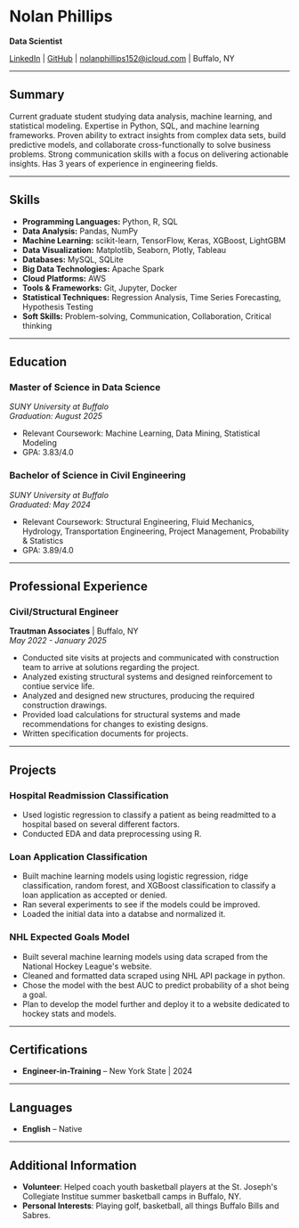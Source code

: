 # Nolan Phillips
**Data Scientist**

[LinkedIn](www.linkedin.com/in/nolan-phillips-e-i-t-195251275) | [GitHub](https://github.com/nolantphillips) | nolanphillips152@icloud.com | Buffalo, NY

---

## Summary
Current graduate student studying data analysis, machine learning, and statistical modeling. Expertise in Python, SQL, and machine learning frameworks. Proven ability to extract insights from complex data sets, build predictive models, and collaborate cross-functionally to solve business problems. Strong communication skills with a focus on delivering actionable insights. Has 3 years of experience in engineering fields.

---

## Skills
- **Programming Languages:** Python, R, SQL
- **Data Analysis:** Pandas, NumPy
- **Machine Learning:** scikit-learn, TensorFlow, Keras, XGBoost, LightGBM
- **Data Visualization:** Matplotlib, Seaborn, Plotly, Tableau
- **Databases:** MySQL, SQLite
- **Big Data Technologies:** Apache Spark
- **Cloud Platforms:** AWS
- **Tools & Frameworks:** Git, Jupyter, Docker
- **Statistical Techniques:** Regression Analysis, Time Series Forecasting, Hypothesis Testing
- **Soft Skills:** Problem-solving, Communication, Collaboration, Critical thinking

---

## Education

### **Master of Science in Data Science**  
_SUNY University at Buffalo_  
*Graduation: August 2025*  
- Relevant Coursework: Machine Learning, Data Mining, Statistical Modeling
- GPA: 3.83/4.0

### **Bachelor of Science in Civil Engineering**  
_SUNY University at Buffalo_  
*Graduated: May 2024*  
- Relevant Coursework: Structural Engineering, Fluid Mechanics, Hydrology, Transportation Engineering, Project Management,  Probability & Statistics
- GPA: 3.89/4.0

---

## Professional Experience

### **Civil/Structural Engineer**  
**Trautman Associates** | Buffalo, NY  
*May 2022 - January 2025*  
- Conducted site visits at projects and communicated with construction team to arrive at solutions regarding the project.
- Analyzed existing structural systems and designed reinforcement to contiue service life.
- Analyzed and designed new structures, producing the required construction drawings.
- Provided load calculations for structural systems and made recommendations for changes to existing designs.
- Written specification documents for projects.

---

## Projects

### **Hospital Readmission Classification**
- Used logistic regression to classify a patient as being readmitted to a hospital based on several different factors.
- Conducted EDA and data preprocessing using R.

### **Loan Application Classification**
- Built machine learning models using logistic regression, ridge classification, random forest, and XGBoost classification to classify a loan application as accepted or denied.
- Ran several experiments to see if the models could be improved.
- Loaded the initial data into a databse and normalized it.

### **NHL Expected Goals Model**
- Built several machine learning models using data scraped from the National Hockey League's website.
- Cleaned and formatted data scraped using NHL API package in python.
- Chose the model with the best AUC to predict probability of a shot being a goal.
- Plan to develop the model further and deploy it to a website dedicated to hockey stats and models.

---

## Certifications
- **Engineer-in-Training** – New York State | 2024

---

## Languages
- **English** – Native

---

## Additional Information
- **Volunteer**: Helped coach youth basketball players at the St. Joseph's Collegiate Institue summer basketball camps in Buffalo, NY.
- **Personal Interests**: Playing golf, basketball, all things Buffalo Bills and Sabres.

```{tableofcontents}
```

